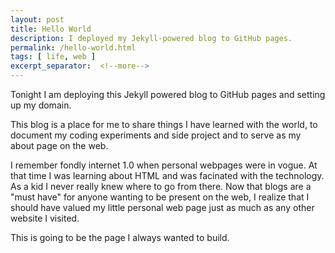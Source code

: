 ```yaml
---
layout: post
title: Hello World
description: I deployed my Jekyll-powered blog to GitHub pages.
permalink: /hello-world.html
tags: [ life, web ]
excerpt_separator:  <!--more-->
---
```


Tonight I am deploying this Jekyll powered blog to GitHub pages and setting up my domain.

This blog is a place for me to share things I have learned with the world, to document my
coding experiments and side project and to serve as my about page on the web.

I remember fondly internet 1.0 when personal webpages were in vogue. At that time I was
learning about HTML and was facinated with the technology. As a kid I never really knew
where to go from there. Now that blogs are a "must have" for anyone wanting to be
present on the web, I realize that I should have valued my little personal web page
just as much as any other website I visited.

This is going to be the page I always wanted to build.
